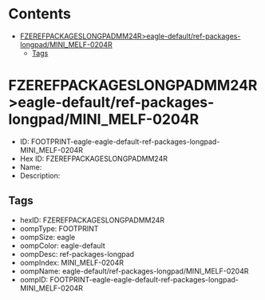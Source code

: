 



Contents
========

* [FZEREFPACKAGESLONGPADMM24R>eagle-default/ref-packages-longpad/MINI_MELF-0204R](#fzerefpackageslongpadmm24reagle-defaultref-packages-longpadmini_melf-0204r)
	* [Tags](#tags)

# FZEREFPACKAGESLONGPADMM24R>eagle-default/ref-packages-longpad/MINI_MELF-0204R

- ID: FOOTPRINT-eagle-eagle-default-ref-packages-longpad-MINI_MELF-0204R
- Hex ID: FZEREFPACKAGESLONGPADMM24R
- Name: 
- Description: 

## Tags

- hexID: FZEREFPACKAGESLONGPADMM24R
- oompType: FOOTPRINT
- oompSize: eagle
- oompColor: eagle-default
- oompDesc: ref-packages-longpad
- oompIndex: MINI_MELF-0204R
- oompName: eagle-default/ref-packages-longpad/MINI_MELF-0204R
- oompID: FOOTPRINT-eagle-eagle-default-ref-packages-longpad-MINI_MELF-0204R
